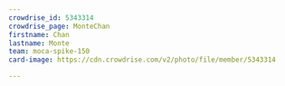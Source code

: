```yaml
---
crowdrise_id: 5343314
crowdrise_page: MonteChan
firstname: Chan 
lastname: Monte
team: moca-spike-150
card-image: https://cdn.crowdrise.com/v2/photo/file/member/5343314

---
```

